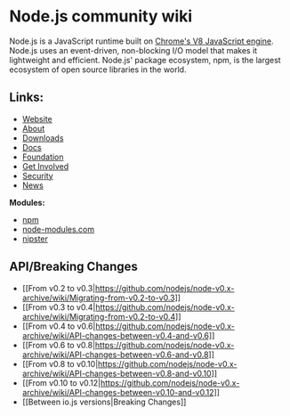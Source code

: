 # Node.js community wiki

Node.js is a JavaScript runtime built on [Chrome's V8 JavaScript engine](https://developers.google.com/v8/). Node.js uses an event-driven, non-blocking I/O model that makes it lightweight and efficient. Node.js' package ecosystem, npm, is the largest ecosystem of open source libraries in the world.

## Links:

* [Website](https://nodejs.org/)
* [About](https://nodejs.org/en/about/)
* [Downloads](https://nodejs.org/en/download/)
* [Docs](https://nodejs.org/en/docs/)
* [Foundation](https://nodejs.org/en/foundation/)
* [Get Involved](https://nodejs.org/en/get-involved/)
* [Security](https://nodejs.org/en/security/)
* [News](https://nodejs.org/en/blog/)

**Modules:**
* [npm](https://www.npmjs.com/)
* [node-modules.com](http://node-modules.com/)
* [nipster](https://eirikb.github.io/nipster/)

## API/Breaking Changes

* [[From v0.2 to v0.3|https://github.com/nodejs/node-v0.x-archive/wiki/Migrating-from-v0.2-to-v0.3]]
* [[From v0.3 to v0.4|https://github.com/nodejs/node-v0.x-archive/wiki/Migrating-from-v0.2-to-v0.4]]
* [[From v0.4 to v0.6|https://github.com/nodejs/node-v0.x-archive/wiki/API-changes-between-v0.4-and-v0.6]]
* [[From v0.6 to v0.8|https://github.com/nodejs/node-v0.x-archive/wiki/API-changes-between-v0.6-and-v0.8]]
* [[From v0.8 to v0.10|https://github.com/nodejs/node-v0.x-archive/wiki/API-changes-between-v0.8-and-v0.10]]
* [[From v0.10 to v0.12|https://github.com/nodejs/node-v0.x-archive/wiki/API-changes-between-v0.10-and-v0.12]]
* [[Between io.js versions|Breaking Changes]]
